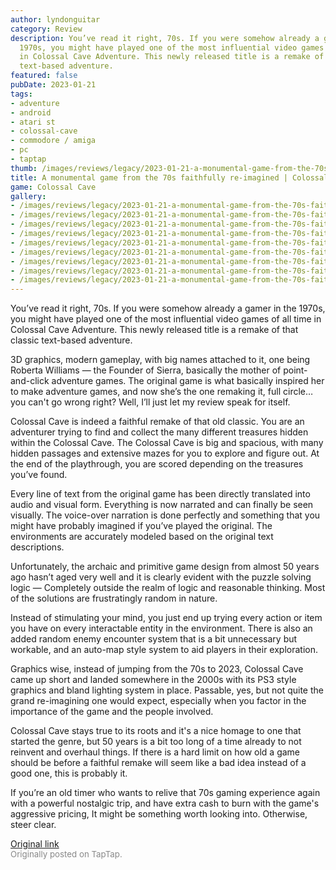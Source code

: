 ```yaml
---
author: lyndonguitar
category: Review
description: You’ve read it right, 70s. If you were somehow already a gamer in the
  1970s, you might have played one of the most influential video games of all time
  in Colossal Cave Adventure. This newly released title is a remake of that classic
  text-based adventure.
featured: false
pubDate: 2023-01-21
tags:
- adventure
- android
- atari st
- colossal-cave
- commodore / amiga
- pc
- taptap
thumb: /images/reviews/legacy/2023-01-21-a-monumental-game-from-the-70s-faithfully-re-imagined--colossal-cave---review-0.avif
title: A monumental game from the 70s faithfully re-imagined | Colossal Cave - Review
game: Colossal Cave
gallery:
- /images/reviews/legacy/2023-01-21-a-monumental-game-from-the-70s-faithfully-re-imagined--colossal-cave---review-0.avif
- /images/reviews/legacy/2023-01-21-a-monumental-game-from-the-70s-faithfully-re-imagined--colossal-cave---review-1.avif
- /images/reviews/legacy/2023-01-21-a-monumental-game-from-the-70s-faithfully-re-imagined--colossal-cave---review-2.avif
- /images/reviews/legacy/2023-01-21-a-monumental-game-from-the-70s-faithfully-re-imagined--colossal-cave---review-3.avif
- /images/reviews/legacy/2023-01-21-a-monumental-game-from-the-70s-faithfully-re-imagined--colossal-cave---review-4.avif
- /images/reviews/legacy/2023-01-21-a-monumental-game-from-the-70s-faithfully-re-imagined--colossal-cave---review-5.avif
- /images/reviews/legacy/2023-01-21-a-monumental-game-from-the-70s-faithfully-re-imagined--colossal-cave---review-6.avif
- /images/reviews/legacy/2023-01-21-a-monumental-game-from-the-70s-faithfully-re-imagined--colossal-cave---review-7.avif
- /images/reviews/legacy/2023-01-21-a-monumental-game-from-the-70s-faithfully-re-imagined--colossal-cave---review-8.avif
---
```

You’ve read it right, 70s. If you were somehow already a gamer in the 1970s, you might have played one of the most influential video games of all time in Colossal Cave Adventure. This newly released title is a remake of that classic text-based adventure.

3D graphics, modern gameplay, with big names attached to it, one being Roberta Williams — the Founder of Sierra, basically the mother of point-and-click adventure games. The original game is what basically inspired her to make adventure games, and now she’s the one remaking it, full circle… you can't go wrong right? Well, I’ll just let my review speak for itself.

Colossal Cave is indeed a faithful remake of that old classic. You are an adventurer trying to find and collect the many different treasures hidden within the Colossal Cave. The Colossal Cave is big and spacious, with many hidden passages and extensive mazes for you to explore and figure out. At the end of the playthrough, you are scored depending on the treasures you’ve found.

Every line of text from the original game has been directly translated into audio and visual form. Everything is now narrated and can finally be seen visually. The voice-over narration is done perfectly and something that you might have probably imagined if you’ve played the original. The environments are accurately modeled based on the original text descriptions.

Unfortunately, the archaic and primitive game design from almost 50 years ago hasn’t aged very well and it is clearly evident with the puzzle solving logic — Completely outside the realm of logic and reasonable thinking. Most of the solutions are frustratingly random in nature.

Instead of stimulating your mind, you just end up trying every action or item you have on every interactable entity in the environment. There is also an added random enemy encounter system that is a bit unnecessary but workable, and an auto-map style system to aid players in their exploration.

Graphics wise, instead of jumping from the 70s to 2023, Colossal Cave came up short and landed somewhere in the 2000s with its PS3 style graphics and bland lighting system in place. Passable, yes, but not quite the grand re-imagining one would expect, especially when you factor in the importance of the game and the people involved.

Colossal Cave stays true to its roots and it's a nice homage to one that started the genre, but 50 years is a bit too long of a time already to not reinvent and overhaul things. If there is a hard limit on how old a game should be before a faithful remake will seem like a bad idea instead of a good one, this is probably it.

If you’re an old timer who wants to relive that 70s gaming experience again with a powerful nostalgic trip, and have extra cash to burn with the game's aggressive pricing, It might be something worth looking into. Otherwise, steer clear.

[Original link](https://www.taptap.io/post/4288482)<br><span style="font-size: 0.95em; color: #888;">Originally posted on TapTap.</span>